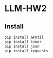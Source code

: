 # LLM-HW2

## Install
```python
pip install GPUtil
pip install timer
pip install json
pip install requests
```